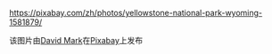 https://pixabay.com/zh/photos/yellowstone-national-park-wyoming-1581879/

该图片由<a href="https://pixabay.com/zh/users/12019-12019/?utm_source=link-attribution&amp;utm_medium=referral&amp;utm_campaign=image&amp;utm_content=1581879">David Mark</a>在<a href="https://pixabay.com/zh/?utm_source=link-attribution&amp;utm_medium=referral&amp;utm_campaign=image&amp;utm_content=1581879">Pixabay</a>上发布